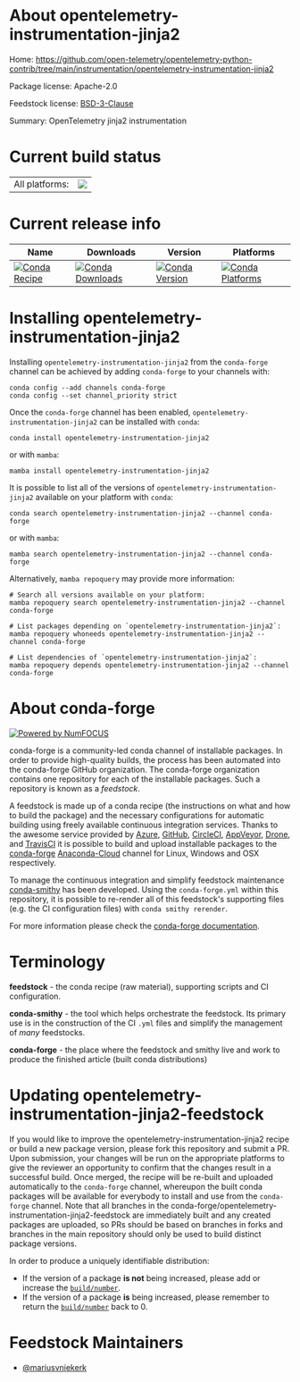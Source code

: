 About opentelemetry-instrumentation-jinja2
==========================================

Home: https://github.com/open-telemetry/opentelemetry-python-contrib/tree/main/instrumentation/opentelemetry-instrumentation-jinja2

Package license: Apache-2.0

Feedstock license: [BSD-3-Clause](https://github.com/conda-forge/opentelemetry-instrumentation-jinja2-feedstock/blob/main/LICENSE.txt)

Summary: OpenTelemetry jinja2 instrumentation

Current build status
====================


<table><tr><td>All platforms:</td>
    <td>
      <a href="https://dev.azure.com/conda-forge/feedstock-builds/_build/latest?definitionId=13868&branchName=main">
        <img src="https://dev.azure.com/conda-forge/feedstock-builds/_apis/build/status/opentelemetry-instrumentation-jinja2-feedstock?branchName=main">
      </a>
    </td>
  </tr>
</table>

Current release info
====================

| Name | Downloads | Version | Platforms |
| --- | --- | --- | --- |
| [![Conda Recipe](https://img.shields.io/badge/recipe-opentelemetry--instrumentation--jinja2-green.svg)](https://anaconda.org/conda-forge/opentelemetry-instrumentation-jinja2) | [![Conda Downloads](https://img.shields.io/conda/dn/conda-forge/opentelemetry-instrumentation-jinja2.svg)](https://anaconda.org/conda-forge/opentelemetry-instrumentation-jinja2) | [![Conda Version](https://img.shields.io/conda/vn/conda-forge/opentelemetry-instrumentation-jinja2.svg)](https://anaconda.org/conda-forge/opentelemetry-instrumentation-jinja2) | [![Conda Platforms](https://img.shields.io/conda/pn/conda-forge/opentelemetry-instrumentation-jinja2.svg)](https://anaconda.org/conda-forge/opentelemetry-instrumentation-jinja2) |

Installing opentelemetry-instrumentation-jinja2
===============================================

Installing `opentelemetry-instrumentation-jinja2` from the `conda-forge` channel can be achieved by adding `conda-forge` to your channels with:

```
conda config --add channels conda-forge
conda config --set channel_priority strict
```

Once the `conda-forge` channel has been enabled, `opentelemetry-instrumentation-jinja2` can be installed with `conda`:

```
conda install opentelemetry-instrumentation-jinja2
```

or with `mamba`:

```
mamba install opentelemetry-instrumentation-jinja2
```

It is possible to list all of the versions of `opentelemetry-instrumentation-jinja2` available on your platform with `conda`:

```
conda search opentelemetry-instrumentation-jinja2 --channel conda-forge
```

or with `mamba`:

```
mamba search opentelemetry-instrumentation-jinja2 --channel conda-forge
```

Alternatively, `mamba repoquery` may provide more information:

```
# Search all versions available on your platform:
mamba repoquery search opentelemetry-instrumentation-jinja2 --channel conda-forge

# List packages depending on `opentelemetry-instrumentation-jinja2`:
mamba repoquery whoneeds opentelemetry-instrumentation-jinja2 --channel conda-forge

# List dependencies of `opentelemetry-instrumentation-jinja2`:
mamba repoquery depends opentelemetry-instrumentation-jinja2 --channel conda-forge
```


About conda-forge
=================

[![Powered by
NumFOCUS](https://img.shields.io/badge/powered%20by-NumFOCUS-orange.svg?style=flat&colorA=E1523D&colorB=007D8A)](https://numfocus.org)

conda-forge is a community-led conda channel of installable packages.
In order to provide high-quality builds, the process has been automated into the
conda-forge GitHub organization. The conda-forge organization contains one repository
for each of the installable packages. Such a repository is known as a *feedstock*.

A feedstock is made up of a conda recipe (the instructions on what and how to build
the package) and the necessary configurations for automatic building using freely
available continuous integration services. Thanks to the awesome service provided by
[Azure](https://azure.microsoft.com/en-us/services/devops/), [GitHub](https://github.com/),
[CircleCI](https://circleci.com/), [AppVeyor](https://www.appveyor.com/),
[Drone](https://cloud.drone.io/welcome), and [TravisCI](https://travis-ci.com/)
it is possible to build and upload installable packages to the
[conda-forge](https://anaconda.org/conda-forge) [Anaconda-Cloud](https://anaconda.org/)
channel for Linux, Windows and OSX respectively.

To manage the continuous integration and simplify feedstock maintenance
[conda-smithy](https://github.com/conda-forge/conda-smithy) has been developed.
Using the ``conda-forge.yml`` within this repository, it is possible to re-render all of
this feedstock's supporting files (e.g. the CI configuration files) with ``conda smithy rerender``.

For more information please check the [conda-forge documentation](https://conda-forge.org/docs/).

Terminology
===========

**feedstock** - the conda recipe (raw material), supporting scripts and CI configuration.

**conda-smithy** - the tool which helps orchestrate the feedstock.
                   Its primary use is in the construction of the CI ``.yml`` files
                   and simplify the management of *many* feedstocks.

**conda-forge** - the place where the feedstock and smithy live and work to
                  produce the finished article (built conda distributions)


Updating opentelemetry-instrumentation-jinja2-feedstock
=======================================================

If you would like to improve the opentelemetry-instrumentation-jinja2 recipe or build a new
package version, please fork this repository and submit a PR. Upon submission,
your changes will be run on the appropriate platforms to give the reviewer an
opportunity to confirm that the changes result in a successful build. Once
merged, the recipe will be re-built and uploaded automatically to the
`conda-forge` channel, whereupon the built conda packages will be available for
everybody to install and use from the `conda-forge` channel.
Note that all branches in the conda-forge/opentelemetry-instrumentation-jinja2-feedstock are
immediately built and any created packages are uploaded, so PRs should be based
on branches in forks and branches in the main repository should only be used to
build distinct package versions.

In order to produce a uniquely identifiable distribution:
 * If the version of a package **is not** being increased, please add or increase
   the [``build/number``](https://docs.conda.io/projects/conda-build/en/latest/resources/define-metadata.html#build-number-and-string).
 * If the version of a package **is** being increased, please remember to return
   the [``build/number``](https://docs.conda.io/projects/conda-build/en/latest/resources/define-metadata.html#build-number-and-string)
   back to 0.

Feedstock Maintainers
=====================

* [@mariusvniekerk](https://github.com/mariusvniekerk/)


